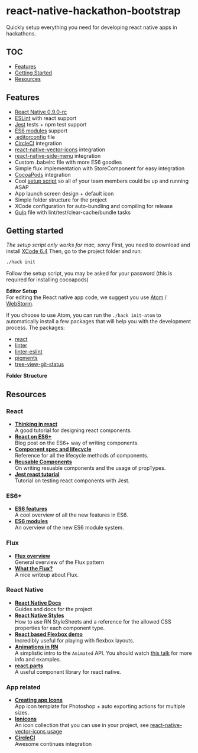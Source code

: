 # react-native-hackathon-bootstrap
Quickly setup everything you need for developing react native apps in hackathons.

## TOC
- [Features](#features)
- [Getting Started](#getting-started)
- [Resources](#resources)

## Features
- [React Native 0.9.0-rc](https://github.com/facebook/react-native/releases/tag/v0.9.0-rc)
- [ESLint](http://eslint.org/) with react support
- [Jest](https://facebook.github.io/jest/docs/tutorial-react.html#content) tests + npm test support
- [ES6 modules](http://www.2ality.com/2014/09/es6-modules-final.html) support
- [.editorconfig](http://editorconfig.org/) file
- [CircleCI](https://circleci.com/docs) integration
- [react-native-vector-icons](https://github.com/oblador/react-native-vector-icons) integration
- [react-native-side-menu](https://github.com/Kureev/react-native-side-menu) integration
- Custom .babelrc file with more ES6 goodies
- Simple flux implementation with StoreComponent for easy integration
- [CocoaPods](https://cocoapods.org/) integration
- Cool [setup script](#getting-started) so all of your team members could be up and running ASAP
- App launch screen design + default icon
- Simple folder structure for the project
- XCode configuration for auto-bundling and compiling for release
- [Gulp](http://gulpjs.com/) file with lint/test/clear-cache/bundle tasks

## Getting started
*The setup script only works for mac, sorry*
First, you need to download and install [XCode 6.4](https://developer.apple.com/xcode/downloads/)
Then, go to the project folder and run:
```sh
./hack init
```
Follow the setup script, you may be asked for your password (this is required for installing cocoapods)

**Editor Setup**  
For editing the React native app code, we suggest you use [Atom](http://www.atom.io) / [WebStorm](https://www.jetbrains.com/webstorm/).

If you choose to use Atom, you can run the `./hack init-atom` to automatically install a few packages that
will help you with the development process.
The packages:
- [react](https://atom.io/packages/react)
- [linter](https://atom.io/packages/linter)
- [linter-eslint](https://atom.io/packages/linter-eslint)
- [pigments](https://atom.io/packages/pigments)
- [tree-view-git-status](https://atom.io/packages/tree-view-git-status)

**Folder Structure**



## Resources

### React
- [**Thinking in react**](https://facebook.github.io/react/docs/thinking-in-react.html)  
A good tutorial for designing react components.
- [**React on ES6+**](http://babeljs.io/blog/2015/06/07/react-on-es6-plus/)  
Blog post on the ES6+ way of writing components.
- [**Component spec and lifecycle**](https://facebook.github.io/react/docs/component-specs.html)  
Reference for all the lifecycle methods of components.
- [**Reusable Components**](https://facebook.github.io/react/docs/reusable-components.html)  
On writing resuable components and the usage of propTypes.
- [**Jest react tutorial**](https://facebook.github.io/jest/docs/tutorial-react.html)  
Tutorial on testing react components with Jest.

### ES6+
- [**ES6 features**](http://git.io/es6features)  
A cool overview of all the new features in ES6.
- [**ES6 modules**](http://www.2ality.com/2014/09/es6-modules-final.html)  
An overview of the new ES6 module system.

### Flux
- [**Flux overview**](https://facebook.github.io/flux/docs/overview.html)  
General overview of the Flux pattern
- [**What the Flux?**](http://jonathancreamer.com/what-the-flux/)  
A nice writeup about Flux. 

### React Native
- [**React Native Docs**](https://facebook.github.io/react-native/docs/getting-started.html)  
Guides and docs for the project
- [**React Native Styles**](https://facebook.github.io/react-native/docs/style.html#content)  
How to use RN StyleSheets and a reference for the allowed CSS properties for each component type.
- [**React based Flexbox demo**](http://blog.krawaller.se/posts/a-react-app-demonstrating-css3-flexbox/)  
Incredibly useful for playing with flexbox layouts. 
- [**Animations in RN**](https://facebook.github.io/react-native/docs/animations.html#content)  
A simplistic intro to the `Animated` API. You should watch [this talk](https://www.youtube.com/watch?v=xDlfrcM6YBk) for more info and examples. 
- [**react.parts**](https://react.parts/native-ios)  
A useful component library for react native.

### App related
- [**Creating app Icons**](http://appicontemplate.com/ios8)  
App icon template for Photoshop + auto exporting actions for multiple sizes.
- [**Ionicons**](http://ionicons.com/)  
An icon collection that you can use in your project, see [react-native-vector-icons usage](https://github.com/oblador/react-native-vector-icons#usage)
- [**CircleCI**](https://circleci.com/)   
Awesome continues integration
